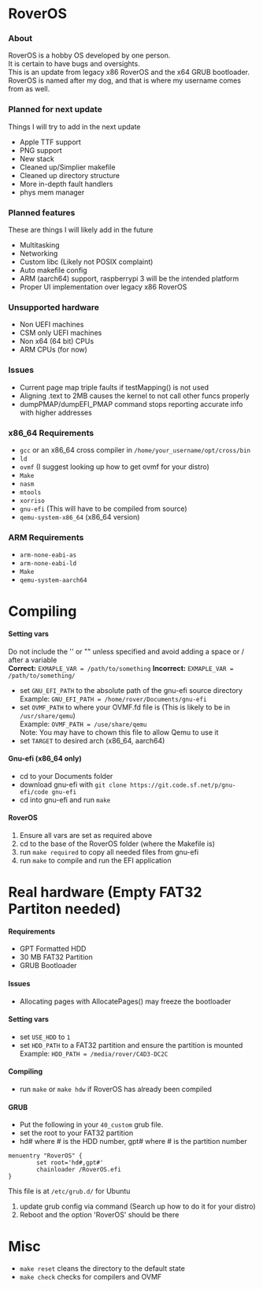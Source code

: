 # RoverOS
### About
RoverOS is a hobby OS developed by one person.  
It is certain to have bugs and oversights.  
This is an update from legacy x86 RoverOS and the x64 GRUB bootloader.  
RoverOS is named after my dog, and that is where my username comes from as well.  

### Planned for next update
Things I will try to add in the next update
* Apple TTF support
* PNG support
* New stack
* Cleaned up/Simplier makefile
* Cleaned up directory structure
* More in-depth fault handlers
* phys mem manager

### Planned features
These are things I will likely add in the future
* Multitasking
* Networking
* Custom libc (Likely not POSIX complaint)
* Auto makefile config
* ARM (aarch64) support, raspberrypi 3 will be the intended platform
* Proper UI implementation over legacy x86 RoverOS

### Unsupported hardware
* Non UEFI machines
* CSM only UEFI machines
* Non x64 (64 bit) CPUs
* ARM CPUs (for now)

### Issues
* Current page map triple faults if testMapping() is not used
* Aligning .text to 2MB causes the kernel to not call other funcs properly
* dumpPMAP/dumpEFI_PMAP command stops reporting accurate info with higher addresses

### x86_64 Requirements
* `gcc` or an x86_64 cross compiler in `/home/your_username/opt/cross/bin`
* `ld`
* `ovmf` (I suggest looking up how to get ovmf for your distro)
* `Make`
* `nasm`
* `mtools`
* `xorriso`
* `gnu-efi` (This will have to be compiled from source)
* `qemu-system-x86_64` (x86_64 version)

### ARM Requirements
* `arm-none-eabi-as`
* `arm-none-eabi-ld`
* `Make`
* `qemu-system-aarch64`

# Compiling
#### Setting vars
Do not include the '' or "" unless specified and avoid adding a space or / after a variable  
**Correct:** `EXMAPLE_VAR = /path/to/something` **Incorrect:** `EXMAPLE_VAR = /path/to/something/ `  
* set `GNU_EFI_PATH` to the absolute path of the gnu-efi source directory  
Example: `GNU_EFI_PATH = /home/rover/Documents/gnu-efi`
* set `OVMF_PATH` to where your OVMF.fd file is (This is likely to be in `/usr/share/qemu`)  
Example: `OVMF_PATH = /use/share/qemu`  
Note: You may have to chown this file to allow Qemu to use it
* set `TARGET` to desired arch (x86_64, aarch64)
#### Gnu-efi (x86_64 only)
* cd to your Documents folder
* download gnu-efi with `git clone https://git.code.sf.net/p/gnu-efi/code gnu-efi`
* cd into gnu-efi and run `make`
#### RoverOS
1. Ensure all vars are set as required above
2. cd to the base of the RoverOS folder (where the Makefile is)
3. run `make required` to copy all needed files from gnu-efi
4. run `make` to compile and run the EFI application

# Real hardware (Empty FAT32 Partiton needed)
#### Requirements
* GPT Formatted HDD
* 30 MB FAT32 Partition
* GRUB Bootloader
#### Issues
* Allocating pages with AllocatePages() may freeze the bootloader
#### Setting vars
* set `USE_HDD` to `1`
* set `HDD_PATH` to a FAT32 partition and ensure the partition is mounted  
Example: `HDD_PATH = /media/rover/C4D3-DC2C`
#### Compiling
* run `make` or `make hdw` if RoverOS has already been compiled
#### GRUB
* Put the following in your `40_custom` grub file.
* set the root to your FAT32 partition 
* hd# where # is the HDD number, gpt# where # is the partition number
```
menuentry "RoverOS" {
        set root='hd#,gpt#'
        chainloader /RoverOS.efi
}
```
This file is at `/etc/grub.d/` for Ubuntu  
1. update grub config via command (Search up how to do it for your distro)  
2. Reboot and the option 'RoverOS' should be there

# Misc
* `make reset` cleans the directory to the default state
* `make check` checks for compilers and OVMF
